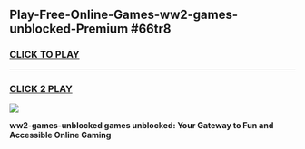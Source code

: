 
## Play-Free-Online-Games-ww2-games-unblocked-Premium #66tr8
<h3>
<a href="https://premium.freeplayer.one?title=ww2-games-unblocked&ref=8M">CLICK TO PLAY</a></h3>
<hr>

<h3>
<a href="https://premium.freeplayer.one?title=ww2-games-unblocked&ref=8M">CLICK 2 PLAY</a>
  
</h3>

<a href="https://premium.freeplayer.one?title=ww2-games-unblocked&ref=8M"><img src="https://clearcache.store/games.png"></a>


**ww2-games-unblocked games unblocked: Your Gateway to Fun and Accessible Online Gaming**
